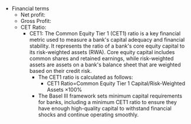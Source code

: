 - Financial terms
  - Net profit:
  - Gross Profit: 
  - CET Ratio:
    - CET1: The Common Equity Tier 1 (CET1) ratio is a key financial metric used to measure a bank's capital adequacy and financial stability. It represents the ratio of a bank's core equity capital to its risk-weighted assets (RWA). Core equity capital includes common shares and retained earnings, while risk-weighted assets are assets on a bank's balance sheet that are weighted based on their credit risk.
      - The CET1 ratio is calculated as follows:
        - CET1 Ratio=Common Equity Tier 1 Capital/Risk-Weighted Assets ×100%
      - The Basel III framework sets minimum capital requirements for banks, including a minimum CET1 ratio to ensure they have enough high-quality capital to withstand financial shocks and continue operating smoothly.





 
